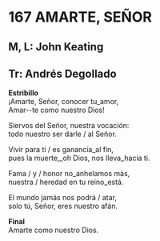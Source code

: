 # 167 AMARTE, SEÑOR

## M, L: John Keating
## Tr: Andrés Degollado

**Estribillo**  
¡Amarte, Señor, conocer tu_amor,  
Amar--te como nuestro Dios!  

Siervos del Señor, nuestra vocación:  
todo nuestro ser darle / al Señor.  

Vivir para ti / es ganancia_al fin,  
pues la muerte,_oh Dios, nos lleva_hacia ti.  

Fama / y / honor no_anhelamos más,  
nuestra / heredad en tu reino_está.  

El mundo jamás nos podrá / atar,  
solo tú, Señor, eres nuestro afán.  

**Final**  
Amarte como nuestro Dios.  

